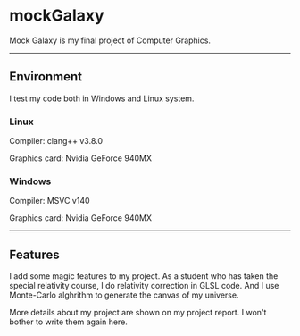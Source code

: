 # mockGalaxy

Mock Galaxy is my final project of Computer Graphics. 

-----------------------

## Environment

I test my code both in Windows and Linux system.

### Linux

Compiler: clang++ v3.8.0

Graphics card: Nvidia GeForce 940MX

### Windows

Compiler: MSVC v140

Graphics card: Nvidia GeForce 940MX

------------------------

## Features

I add some magic features to my project. As a student who has taken the special relativity course, I do relativity correction in GLSL code. And I use Monte-Carlo alghrithm to generate the canvas of my universe.

More details about my project are shown on my project report. I won't bother to write them again here.


